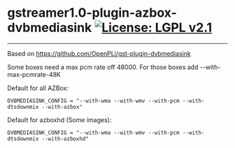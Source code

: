 # gstreamer1.0-plugin-azbox-dvbmediasink [![License: LGPL v2.1](https://img.shields.io/badge/License-LGPL%20v2.1-blue.svg)](https://www.gnu.org/licenses/lgpl-2.1)
---
Based on https://github.com/OpenPLi/gst-plugin-dvbmediasink

Some boxes need a max pcm rate off 48000.
For those boxes add --with-max-pcmrate-48K

Default for all AZBox:
```
DVBMEDIASINK_CONFIG = "--with-wma --with-wmv --with-pcm --with-dtsdownmix --with-azbox"
```
Default for azboxhd (Some images):
```
DVBMEDIASINK_CONFIG = "--with-wma --with-wmv --with-pcm --with-dtsdownmix --with-azboxhd"
```
